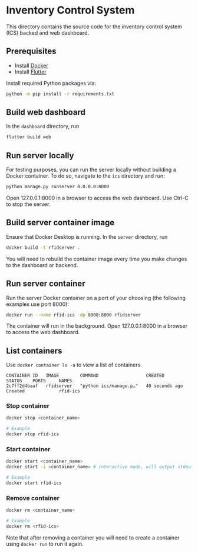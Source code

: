 # Inventory Control System

This directory contains the source code for the inventory control system (ICS) backed and web dashboard.

## Prerequisites

- Install [Docker](https://docs.docker.com/get-docker/)
- Install [Flutter](https://docs.flutter.dev/get-started/install)

Install required Python packages via:

```bash
python -m pip install -r requirements.txt
```

## Build web dashboard

In the `dashboard` directory, run

```bash
flutter build web
```

## Run server locally

For testing purposes, you can run the server locally without building a Docker container. To do so, navigate to the `ics` directory and run:

```bash
python manage.py runserver 0.0.0.0:8000
```

Open 127.0.0.1:8000 in a browser to access the web dashboard. Use Ctrl-C to stop the server.

## Build server container image

Ensure that Docker Desktop is running. In the `server` directory, run

```bash
docker build -t rfidserver .
```

You will need to rebuild the container image every time you make changes to the dashboard or backend.


## Run server container

Run the server Docker container on a port of your choosing (the following examples use port 8000):

 ```bash
 docker run --name rfid-ics -dp 8000:8000 rfidserver
 ```

The container will run in the background. Open 127.0.0.1:8000 in a browser to access the web dashboard.

## List containers

Use `docker container ls -a` to view a list of containers.

```
CONTAINER ID   IMAGE        COMMAND                  CREATED          STATUS    PORTS     NAMES
2c7ff2d4baaf   rfidserver   "python ics/manage.p…"   40 seconds ago   Created             rfid-ics
```

### Stop container

```bash
docker stop <container_name>

# Example
docker stop rfid-ics
```

### Start container

```bash
docker start <container_name>
docker start -i <container_name> # interactive mode, will output stdout to console

# Example
docker start rfid-ics
```

### Remove container

```bash
docker rm <container_name>

# Example
docker rm <rfid-ics>
```

Note that after removing a container you will need to create a container using `docker run` to run it again.